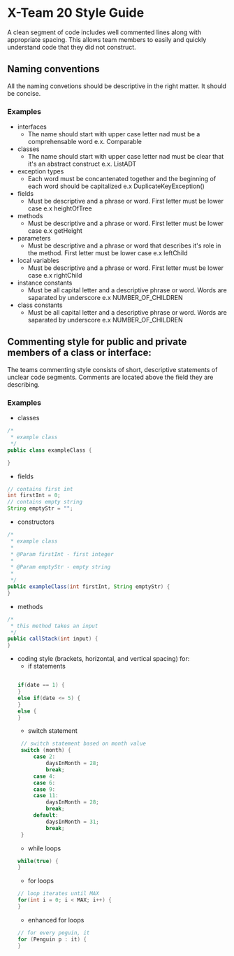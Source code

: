 # X-Team 20 Style Guide

A clean segment of code includes well commented lines along with appropriate spacing. This allows team members to easily and quickly understand code that they did not construct.

## Naming conventions

All the naming convetions should be descriptive in the right matter. It should be concise. 

### Examples
* interfaces
  * The name should start with upper case letter nad must be a comprehensable word e.x. Comparable 
* classes
  * The name should start with upper case letter nad must be clear that it's an abstract construct e.x. ListADT
* exception types
  * Each word must be concantenated together and the beginning of each word should be capitalized e.x DuplicateKeyException()
* fields
  * Must be descriptive and a phrase or word. First letter must be lower case e.x heightOfTree
* methods
  * Must be descriptive and a phrase or word. First letter must be lower case e.x getHeight
* parameters
  * Must be descriptive and a phrase or word that describes it's role in the method. First letter must be lower case e.x leftChild
* local variables
  * Must be descriptive and a phrase or word. First letter must be lower case e.x rightChild
* instance constants
  * Must be all capital letter and a descriptive phrase or word. Words are saparated by underscore e.x NUMBER_OF_CHILDREN
* class constants
  * Must be all capital letter and a descriptive phrase or word. Words are saparated by underscore e.x NUMBER_OF_CHILDREN
## Commenting style for public and private members of a class or interface:
The teams commenting style consists of short, descriptive statements of unclear code segments. Comments are located above the field they are describing. 

### Examples

* classes
```Java
/*
 * example class
 */
public class exampleClass {

}
```
* fields
```Java
// contains first int 
int firstInt = 0;
// contains empty string 
String emptyStr = "";
```
* constructors
```Java
/*
 * example class
 *
 * @Param firstInt - first integer
 * 
 * @Param emptyStr - empty string 
 * 
 */
public exampleClass(int firstInt, String emptyStr) {
}
```
* methods
```Java
/*
 * this method takes an input 
 */
public callStack(int input) {
}
```
* coding style (brackets, horizontal, and vertical spacing) for:
  * if statements
  ``` Java
  
  if(date == 1) {
  }
  else if(date <= 5) {
  }
  else {
  }
  ```
  * switch statement
   ``` Java
    // switch statement based on month value 
    switch (month) {
        case 2:
            daysInMonth = 28;
            break;
        case 4:
        case 6:
        case 9:
        case 11:
            daysInMonth = 28;
            break;
        default:
            daysInMonth = 31;
            break;
    }
    ```
  * while loops
  ```Java
  while(true) {
  }
  ```
  * for loops
  ```Java
  // loop iterates until MAX
  for(int i = 0; i < MAX; i++) {
  }
  ```
  * enhanced for loops
  ```Java
  // for every peguin, it 
  for (Penguin p : it) {
  }
  ```
